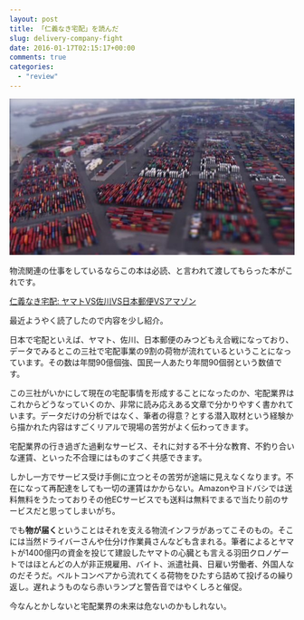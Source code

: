 ```yaml
---
layout: post
title: 「仁義なき宅配」を読んだ
slug: delivery-company-fight
date: 2016-01-17T02:15:17+00:00
comments: true
categories:
  - "review"
---
```


<img src="/images/2016/01/logi.jpg" class="image">

物流関連の仕事をしているならこの本は必読、と言われて渡してもらった本がこれです。

[仁義なき宅配: ヤマトVS佐川VS日本郵便VSアマゾン](http://www.amazon.co.jp/%E4%BB%81%E7%BE%A9%E3%81%AA%E3%81%8D%E5%AE%85%E9%85%8D-%E3%83%A4%E3%83%9E%E3%83%88VS%E4%BD%90%E5%B7%9DVS%E6%97%A5%E6%9C%AC%E9%83%B5%E4%BE%BFVS%E3%82%A2%E3%83%9E%E3%82%BE%E3%83%B3-%E6%A8%AA%E7%94%B0-%E5%A2%97%E7%94%9F/dp/4093798745)

最近ようやく読了したので内容を少し紹介。

日本で宅配といえば、ヤマト、佐川、日本郵便のみつどもえ合戦になっており、データでみるとこの三社で宅配事業の9割の荷物が流れているということになっています。その数は年間90億個強、国民一人あたり年間90個弱という数値です。

この三社がいかにして現在の宅配事情を形成することになったのか、宅配業界はこれからどうなっていくのか、非常に読み応えある文章で分かりやすく書かれています。データだけの分析ではなく、筆者の得意？とする潜入取材という経験から描かれた内容はすごくリアルで現場の苦労がよく伝わってきます。

宅配業界の行き過ぎた過剰なサービス、それに対する不十分な教育、不釣り合いな運賃、といった不合理にはものすごく共感できます。

しかし一方でサービス受け手側に立つとその苦労が途端に見えなくなります。不在になって再配達をしても一切の運賃はかからない。Amazonやヨドバシでは送料無料をうたっておりその他ECサービスでも送料は無料でまるで当たり前のサービスだと思ってしまいがち。

でも**物が届く**ということはそれを支える物流インフラがあってこそのもの。そこには当然ドライバーさんや仕分け作業員さんなども含まれる。筆者によるとヤマトが1400億円の資金を投じて建設したヤマトの心臓とも言える羽田クロノゲートではほとんどの人が非正規雇用、バイト、派遣社員、日雇い労働者、外国人なのだそうだ。ベルトコンベアから流れてくる荷物をひたすら詰めて投げるの繰り返し。遅れようものなら赤いランプと警告音ではやくしろと催促。

今なんとかしないと宅配業界の未来は危ないのかもしれない。
